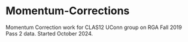# Momentum-Corrections
Momentum Correction work for CLAS12 UConn group on RGA Fall 2019 Pass 2 data. Started October 2024.
